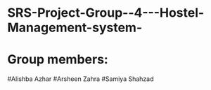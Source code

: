 # SRS-Project-Group--4---Hostel-Management-system-
# Group members:
#Alishba Azhar
#Arsheen Zahra
#Samiya Shahzad
